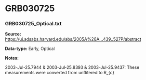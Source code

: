 # GRB030725


### GRB030725_Optical.txt


**Source:** https://ui.adsabs.harvard.edu/abs/2005A%26A...439..527P/abstract

**Data-type:** Early, Optical

**Notes:**

2003-Jul-25.7944 & 2003-Jul-25.8393 & 2003-Jul-25.9437: These measurements were converted from unflitered to R_{c}